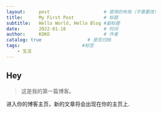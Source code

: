 ```yaml
---
layout:     post                    # 使用的布局（不需要改）
title:      My First Post           # 标题 
subtitle:   Hello World, Hello Blog #副标题
date:       2022-01-18              # 时间
author:     KOKO                    # 作者
catalog: true                 # 是否归档
tags:                       #标签
    - 生活
---
```

 
## Hey
>这是我的第一篇博客。
 
进入你的博客主页，新的文章将会出现在你的主页上.
